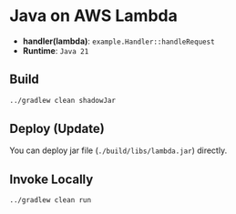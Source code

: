 # Java on AWS Lambda

- **handler(lambda)**: `example.Handler::handleRequest`
- **Runtime**: `Java 21`

## Build

```bash
../gradlew clean shadowJar
```

## Deploy (Update)

You can deploy jar file (`./build/libs/lambda.jar`) directly.

## Invoke Locally

```bash
../gradlew clean run
```
